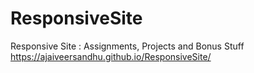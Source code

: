 # ResponsiveSite
Responsive Site : Assignments, Projects and Bonus Stuff
https://ajaiveersandhu.github.io/ResponsiveSite/
